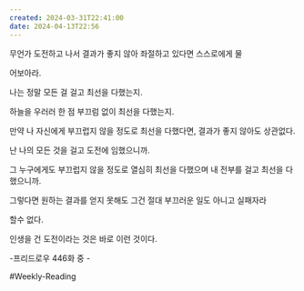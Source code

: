```yaml
---
created: 2024-03-31T22:41:00
date: 2024-04-13T22:56
---
```

무언가 도전하고 나서 결과가 좋지 않아 좌절하고 있다면 스스로에게 물

어보아라.

나는 정말 모든 걸 걸고 최선을 다했는지.

하늘을 우러러 한 점 부끄럼 없이 최선을 다했는지.

만약 나 자신에게 부끄럽지 않을 정도로 최선을 다했다면, 결과가 좋지 않아도 상관없다.

난 나의 모든 것을 걸고 도전에 임했으니까.

그 누구에게도 부끄럽지 않을 정도로 열심히 최선을 다했으며 내 전부를 걸고 최선을 다했으니까.

그렇다면 원하는 결과를 얻지 못해도 그건 절대 부끄러운 일도 아니고 실패자라

할수 없다.

인생을 건 도전이라는 것은 바로 이런 것이다.

-프리드로우 446화 중 -

#Weekly-Reading